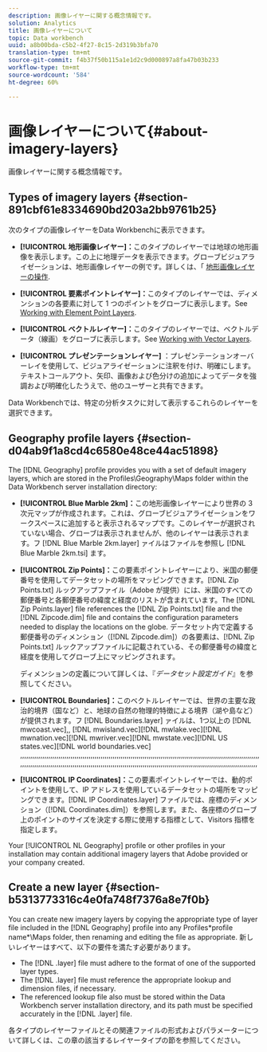 ```yaml
---
description: 画像レイヤーに関する概念情報です。
solution: Analytics
title: 画像レイヤーについて
topic: Data workbench
uuid: a8b00bda-c5b2-4f27-8c15-2d319b3bfa70
translation-type: tm+mt
source-git-commit: f4b37f50b115a1e1d2c9d000897a8fa47b03b233
workflow-type: tm+mt
source-wordcount: '584'
ht-degree: 60%

---
```



# 画像レイヤーについて{#about-imagery-layers}

画像レイヤーに関する概念情報です。

## Types of imagery layers {#section-891cbf61e8334690bd203a2bb9761b25}

次のタイプの画像レイヤーをData Workbenchに表示できます。

* **[!UICONTROL 地形画像レイヤー]：**&#x200B;このタイプのレイヤーでは地球の地形画像を表示します。この上に地理データを表示できます。グローブビジュアライゼーションは、地形画像レイヤーの例です。詳しくは、「 [地形画像レイヤーの操作](../../../home/c-get-started/c-im-layers/c-ter-img-layers/c-ter-img-layers.md#concept-f4b3a20969354ca38955e3fd5beb0f4f).

* **[!UICONTROL 要素ポイントレイヤー]：**&#x200B;このタイプのレイヤーでは、ディメンションの各要素に対して 1 つのポイントをグローブに表示します。See [Working with Element Point Layers](../../../home/c-get-started/c-im-layers/c-elmt-pt-layers/c-elmt-pt-layers.md#concept-7c93c54552844a20bd6014ae8446b3fd).

* **[!UICONTROL ベクトルレイヤー]：**&#x200B;このタイプのレイヤーでは、ベクトルデータ（線画）をグローブに表示します。See [Working with Vector Layers](../../../home/c-get-started/c-im-layers/c-vctr-layers/c-vctr-layers.md#concept-a9b9cb7fc33b4aa5ae1646fab202dcc9).

* **[!UICONTROL プレゼンテーションレイヤー]** ：プレゼンテーションオーバーレイを使用して、ビジュアライゼーションに注釈を付け、明確にします。 テキストコールアウト、矢印、画像および色分けの追加によってデータを強調および明確化したうえで、他のユーザーと共有できます。

Data Workbenchでは、特定の分析タスクに対して表示するこれらのレイヤーを選択できます。

## Geography profile layers {#section-d04ab9f1a8cd4c6580e48ce44ac51898}

The [!DNL Geography] profile provides you with a set of default imagery layers, which are stored in the Profiles\Geography\Maps folder within the Data Workbench server installation directory:

* **[!UICONTROL Blue Marble 2km]：**&#x200B;この地形画像レイヤーにより世界の 3 次元マップが作成されます。これは、グローブビジュアライゼーションをワークスペースに追加すると表示されるマップです。このレイヤーが選択されていない場合、グローブは表示されませんが、他のレイヤーは表示されます。フ [!DNL Blue Marble 2km.layer] ァイルはファイルを参照し [!DNL Blue Marble 2km.tsi] ます。

* **[!UICONTROL Zip Points]：**&#x200B;この要素ポイントレイヤーにより、米国の郵便番号を使用してデータセットの場所をマッピングできます。[!DNL Zip Points.txt] ルックアップファイル（Adobe が提供）には、米国のすべての郵便番号と各郵便番号の緯度と経度のリストが含まれています。The [!DNL Zip Points.layer] file references the [!DNL Zip Points.txt] file and the [!DNL Zipcode.dim] file and contains the configuration parameters needed to display the locations on the globe. データセット内で定義する郵便番号のディメンション（[!DNL Zipcode.dim]）の各要素は、[!DNL Zip Points.txt] ルックアップファイルに記載されている、その郵便番号の緯度と経度を使用してグローブ上にマッピングされます。

   ディメンションの定義について詳しくは、『*データセット設定ガイド*』を参照してください。

* **[!UICONTROL Boundaries]：**&#x200B;このベクトルレイヤーでは、世界の主要な政治的境界（国など）と、地球の自然の物理的特徴による境界（湖や島など）が提供されます。フ [!DNL Boundaries.layer] ァイルは、1つ以上の [!DNL mwcoast.vec],, [!DNL mwisland.vec][!DNL mwlake.vec][!DNL mwnation.vec][!DNL mwriver.vec][!DNL mwstate.vec][!DNL US states.vec][!DNL world boundaries.vec] ,,,,,,,,,,,,,,,,,,,,,,,,,,,,,,,,,,,,,,,,,,,,,,,,,,,,,,,,,,,,,,,,,,,,,,,,,,,,,,,,,,,,,,,,,,,,,,,,,,,,,,,,,,,,,,,,,,,,,,,,,,,,,,,,,,,,,,,,,,,,,,,,,,,,,,,,,,,,,,,,,,,,,,,,,,,,,,,,,,,,,,,,,,,,,,,,,,,,,,,,,,,,,,,,,,,,,,,,,,,,,,,,,,,,,,,,,,,,,

* **[!UICONTROL IP Coordinates]：**&#x200B;この要素ポイントレイヤーでは、動的ポイントを使用して、IP アドレスを使用しているデータセットの場所をマッピングできます。[!DNL IP Coordinates.layer] ファイルでは、座標のディメンション（[!DNL Coordinates.dim]）を参照します。また、各座標のグローブ上のポイントのサイズを決定する際に使用する指標として、Visitors 指標を指定します。

Your [!UICONTROL NL Geography] profile or other profiles in your installation may contain additional imagery layers that Adobe provided or your company created.

## Create a new layer {#section-b5313773316c4e0fa748f7376a8e7f0b}

You can create new imagery layers by copying the appropriate type of layer file included in the [!DNL Geography] profile into any Profiles\*profile name*\Maps folder, then renaming and editing the file as appropriate. 新しいレイヤーはすべて、以下の要件を満たす必要があります。

* The [!DNL .layer] file must adhere to the format of one of the supported layer types.
* The [!DNL .layer] file must reference the appropriate lookup and dimension files, if necessary.
* The referenced lookup file also must be stored within the Data Workbench server installation directory, and its path must be specified accurately in the [!DNL .layer] file.

各タイプのレイヤーファイルとその関連ファイルの形式およびパラメーターについて詳しくは、この章の該当するレイヤータイプの節を参照してください。
